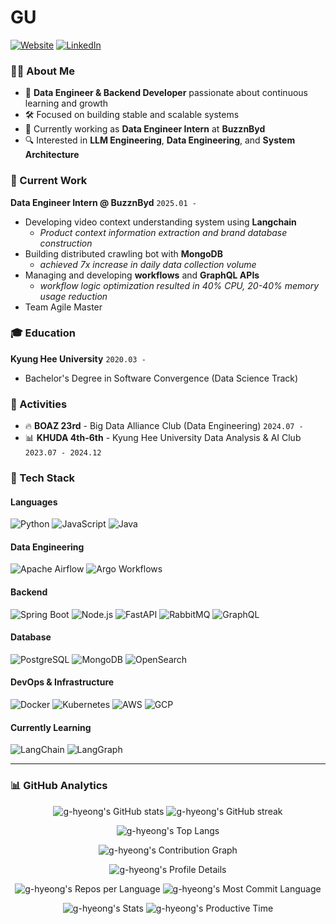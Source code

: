 # GU

[![Website](https://img.shields.io/badge/Portfolio-000000?style=for-the-badge&logo=About.me&logoColor=white)](https://g-hyeong.site)
[![LinkedIn](https://img.shields.io/badge/LinkedIn-0A66C2?style=for-the-badge&logo=linkedin&logoColor=white)](https://www.linkedin.com/in/g-hyeong/)

### 🧑‍💻 About Me

- 🌱 **Data Engineer & Backend Developer** passionate about continuous learning and growth
- 🛠️ Focused on building stable and scalable systems
- 🎯 Currently working as **Data Engineer Intern** at **BuzznByd**
- 🔍 Interested in **LLM Engineering**, **Data Engineering**, and **System Architecture**

### 💼 Current Work

**Data Engineer Intern @ BuzznByd** `2025.01 -`

- Developing video context understanding system using **Langchain**
  - *Product context information extraction and brand database construction*
- Building distributed crawling bot with **MongoDB**
  - *achieved 7x increase in daily data collection volume*
- Managing and developing **workflows** and **GraphQL APIs**
  - *workflow logic optimization resulted in 40% CPU, 20-40% memory usage reduction*
- Team Agile Master

### 🎓 Education

**Kyung Hee University** `2020.03 - `
- Bachelor's Degree in Software Convergence (Data Science Track)

### 🎯 Activities

- 🔥 **BOAZ 23rd** - Big Data Alliance Club (Data Engineering) `2024.07 -`
- 📊 **KHUDA 4th-6th** - Kyung Hee University Data Analysis & AI Club `2023.07 - 2024.12`

### 🚀 Tech Stack

#### **Languages**

![Python](https://img.shields.io/badge/Python-3776AB?style=for-the-badge&logo=python&logoColor=white)
![JavaScript](https://img.shields.io/badge/JavaScript-F7DF1E?style=for-the-badge&logo=javascript&logoColor=black)
![Java](https://img.shields.io/badge/Java-007396?style=for-the-badge&logo=openjdk&logoColor=white)

#### **Data Engineering**

![Apache Airflow](https://img.shields.io/badge/Apache%20Airflow-017CEE?style=for-the-badge&logo=apache-airflow&logoColor=white)
![Argo Workflows](https://img.shields.io/badge/Argo%20Workflows-EF7B4D?style=for-the-badge&logo=argo&logoColor=white)

#### **Backend**

![Spring Boot](https://img.shields.io/badge/Spring%20Boot-6DB33F?style=for-the-badge&logo=spring-boot&logoColor=white)
![Node.js](https://img.shields.io/badge/Node.js-339933?style=for-the-badge&logo=nodedotjs&logoColor=white)
![FastAPI](https://img.shields.io/badge/FastAPI-009688?style=for-the-badge&logo=fastapi&logoColor=white)
![RabbitMQ](https://img.shields.io/badge/RabbitMQ-FF6600?style=for-the-badge&logo=rabbitmq&logoColor=white)
![GraphQL](https://img.shields.io/badge/GraphQL-E10098?style=for-the-badge&logo=graphql&logoColor=white)

#### **Database**

![PostgreSQL](https://img.shields.io/badge/PostgreSQL-336791?style=for-the-badge&logo=postgresql&logoColor=white)
![MongoDB](https://img.shields.io/badge/MongoDB-47A248?style=for-the-badge&logo=mongodb&logoColor=white)
![OpenSearch](https://img.shields.io/badge/OpenSearch-005EB8?style=for-the-badge&logo=opensearch&logoColor=white)

#### **DevOps & Infrastructure**

![Docker](https://img.shields.io/badge/Docker-2496ED?style=for-the-badge&logo=docker&logoColor=white)
![Kubernetes](https://img.shields.io/badge/Kubernetes-326CE5?style=for-the-badge&logo=kubernetes&logoColor=white)
![AWS](https://img.shields.io/badge/AWS-232F3E?style=for-the-badge&logo=amazonaws&logoColor=white)
![GCP](https://img.shields.io/badge/GCP-4285F4?style=for-the-badge&logo=google-cloud&logoColor=white)

#### **Currently Learning**

![LangChain](https://img.shields.io/badge/LangChain-1C3C3C?style=for-the-badge&logo=langchain&logoColor=white)
![LangGraph](https://img.shields.io/badge/LangGraph-FF6B6B?style=for-the-badge&logo=langchain&logoColor=white)

---

### 📊 GitHub Analytics

<p align="center">
  <img src="https://github-readme-stats.vercel.app/api?username=g-hyeong&show_icons=true&theme=tokyonight&hide_border=true&bg_color=0D1117" alt="g-hyeong's GitHub stats" />
  <img src="https://github-readme-streak-stats.herokuapp.com/?user=g-hyeong&theme=tokyonight&hide_border=true&background=0D1117" alt="g-hyeong's GitHub streak" />
</p>

<p align="center">
  <img src="https://github-readme-stats.vercel.app/api/top-langs/?username=g-hyeong&layout=compact&theme=tokyonight&hide_border=true&bg_color=0D1117" alt="g-hyeong's Top Langs" />
</p>

<p align="center">
  <img src="https://github-readme-activity-graph.vercel.app/graph?username=g-hyeong&theme=tokyo-night&hide_border=true&bg_color=0D1117" alt="g-hyeong's Contribution Graph" />
</p>

<p align="center">
  <img src="https://github-profile-summary-cards.vercel.app/api/cards/profile-details?username=g-hyeong&theme=tokyonight" alt="g-hyeong's Profile Details" />
</p>

<p align="center">
  <img src="https://github-profile-summary-cards.vercel.app/api/cards/repos-per-language?username=g-hyeong&theme=tokyonight" alt="g-hyeong's Repos per Language" />
  <img src="https://github-profile-summary-cards.vercel.app/api/cards/most-commit-language?username=g-hyeong&theme=tokyonight" alt="g-hyeong's Most Commit Language" />
</p>

<p align="center">
  <img src="https://github-profile-summary-cards.vercel.app/api/cards/stats?username=g-hyeong&theme=tokyonight" alt="g-hyeong's Stats" />
  <img src="https://github-profile-summary-cards.vercel.app/api/cards/productive-time?username=g-hyeong&theme=tokyonight&utcOffset=9" alt="g-hyeong's Productive Time" />
</p>
</p>

<!-- <p align="center">
  <img src="https://komarev.com/ghpvc/?username=g-hyeong&style=flat-square&color=blue" alt="Profile Views" />
  <img src="https://img.shields.io/github/followers/g-hyeong?style=flat-square&color=blue" alt="GitHub Followers" />
</p> -->
